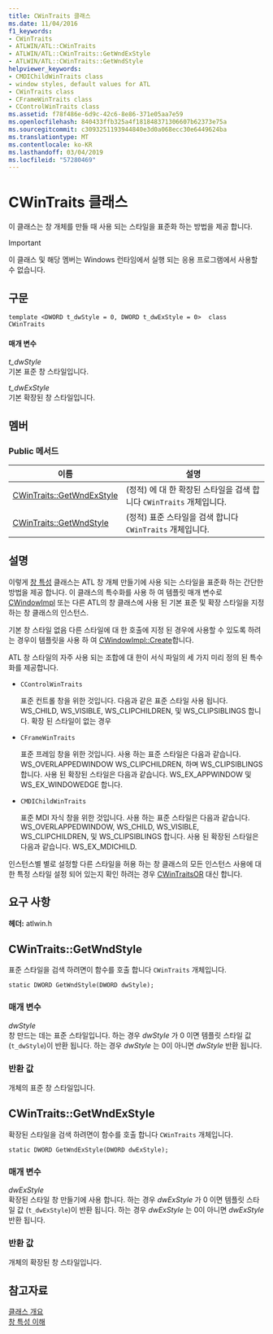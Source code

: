 ```yaml
---
title: CWinTraits 클래스
ms.date: 11/04/2016
f1_keywords:
- CWinTraits
- ATLWIN/ATL::CWinTraits
- ATLWIN/ATL::CWinTraits::GetWndExStyle
- ATLWIN/ATL::CWinTraits::GetWndStyle
helpviewer_keywords:
- CMDIChildWinTraits class
- window styles, default values for ATL
- CWinTraits class
- CFrameWinTraits class
- CControlWinTraits class
ms.assetid: f78f486e-6d9c-42c6-8e86-371e05aa7e59
ms.openlocfilehash: 840433ffb325a4f181848371306607b62373e75a
ms.sourcegitcommit: c3093251193944840e3d0a068ecc30e6449624ba
ms.translationtype: MT
ms.contentlocale: ko-KR
ms.lasthandoff: 03/04/2019
ms.locfileid: "57280469"
---
```

# <a name="cwintraits-class"></a>CWinTraits 클래스

이 클래스는 창 개체를 만들 때 사용 되는 스타일을 표준화 하는 방법을 제공 합니다.

> [!IMPORTANT]
>  이 클래스 및 해당 멤버는 Windows 런타임에서 실행 되는 응용 프로그램에서 사용할 수 없습니다.

## <a name="syntax"></a>구문

```
template <DWORD t_dwStyle = 0, DWORD t_dwExStyle = 0>  class CWinTraits
```

#### <a name="parameters"></a>매개 변수

*t_dwStyle*<br/>
기본 표준 창 스타일입니다.

*t_dwExStyle*<br/>
기본 확장된 창 스타일입니다.

## <a name="members"></a>멤버

### <a name="public-methods"></a>Public 메서드

|이름|설명|
|----------|-----------------|
|[CWinTraits::GetWndExStyle](#getwndexstyle)|(정적) 에 대 한 확장된 스타일을 검색 합니다 `CWinTraits` 개체입니다.|
|[CWinTraits::GetWndStyle](#getwndstyle)|(정적) 표준 스타일을 검색 합니다 `CWinTraits` 개체입니다.|

## <a name="remarks"></a>설명

이렇게 [창 특성](../../atl/understanding-window-traits.md) 클래스는 ATL 창 개체 만들기에 사용 되는 스타일을 표준화 하는 간단한 방법을 제공 합니다. 이 클래스의 특수화를 사용 하 여 템플릿 매개 변수로 [CWindowImpl](../../atl/reference/cwindowimpl-class.md) 또는 다른 ATL의 창 클래스에 사용 된 기본 표준 및 확장 스타일을 지정 하는 창 클래스의 인스턴스.

기본 창 스타일 없음 다른 스타일에 대 한 호출에 지정 된 경우에 사용할 수 있도록 하려는 경우이 템플릿을 사용 하 여 [CWindowImpl::Create](../../atl/reference/cwindowimpl-class.md#create)합니다.

ATL 창 스타일의 자주 사용 되는 조합에 대 한이 서식 파일의 세 가지 미리 정의 된 특수화를 제공합니다.

- `CControlWinTraits`

   표준 컨트롤 창을 위한 것입니다. 다음과 같은 표준 스타일 사용 됩니다. WS_CHILD, WS_VISIBLE, WS_CLIPCHILDREN, 및 WS_CLIPSIBLINGS 합니다. 확장 된 스타일이 없는 경우

- `CFrameWinTraits`

   표준 프레임 창을 위한 것입니다. 사용 하는 표준 스타일은 다음과 같습니다. WS_OVERLAPPEDWINDOW WS_CLIPCHILDREN, 하며 WS_CLIPSIBLINGS 합니다. 사용 된 확장된 스타일은 다음과 같습니다. WS_EX_APPWINDOW 및 WS_EX_WINDOWEDGE 합니다.

- `CMDIChildWinTraits`

   표준 MDI 자식 창을 위한 것입니다. 사용 하는 표준 스타일은 다음과 같습니다. WS_OVERLAPPEDWINDOW, WS_CHILD, WS_VISIBLE, WS_CLIPCHILDREN, 및 WS_CLIPSIBLINGS 합니다. 사용 된 확장된 스타일은 다음과 같습니다. WS_EX_MDICHILD.

인스턴스별 별로 설정할 다른 스타일을 허용 하는 창 클래스의 모든 인스턴스 사용에 대 한 특정 스타일 설정 되어 있는지 확인 하려는 경우 [CWinTraitsOR](../../atl/reference/cwintraitsor-class.md) 대신 합니다.

## <a name="requirements"></a>요구 사항

**헤더:** atlwin.h

##  <a name="getwndstyle"></a>  CWinTraits::GetWndStyle

표준 스타일을 검색 하려면이 함수를 호출 합니다 `CWinTraits` 개체입니다.

```
static DWORD GetWndStyle(DWORD dwStyle);
```

### <a name="parameters"></a>매개 변수

*dwStyle*<br/>
창 만드는 데는 표준 스타일입니다. 하는 경우 *dwStyle* 가 0 이면 템플릿 스타일 값 (`t_dwStyle`)이 반환 됩니다. 하는 경우 *dwStyle* 는 0이 아니면 *dwStyle* 반환 됩니다.

### <a name="return-value"></a>반환 값

개체의 표준 창 스타일입니다.

##  <a name="getwndexstyle"></a>  CWinTraits::GetWndExStyle

확장된 스타일을 검색 하려면이 함수를 호출 합니다 `CWinTraits` 개체입니다.

```
static DWORD GetWndExStyle(DWORD dwExStyle);
```

### <a name="parameters"></a>매개 변수

*dwExStyle*<br/>
확장된 스타일 창 만들기에 사용 합니다. 하는 경우 *dwExStyle* 가 0 이면 템플릿 스타일 값 (`t_dwExStyle`)이 반환 됩니다. 하는 경우 *dwExStyle* 는 0이 아니면 *dwExStyle* 반환 됩니다.

### <a name="return-value"></a>반환 값

개체의 확장된 창 스타일입니다.

## <a name="see-also"></a>참고자료

[클래스 개요](../../atl/atl-class-overview.md)<br/>
[창 특성 이해](../../atl/understanding-window-traits.md)
